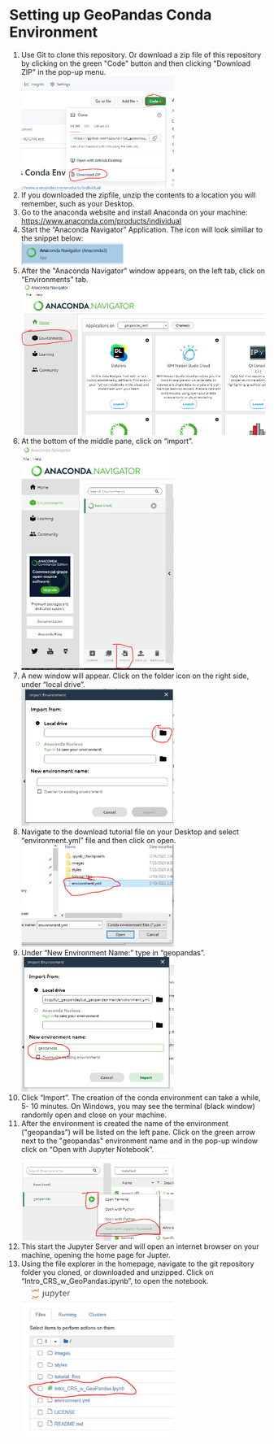 # Setting up GeoPandas Conda Environment

1. Use Git to clone this repository. Or download a zip file of this repository by clicking on the green "Code" button and then clicking "Download ZIP" in the pop-up menu.  
    <img src="images/git_download_zip.PNG" style="width:300px"/>
1. If you downloaded the zipfile, unzip the contents to a location you will remember, such as your Desktop.
1. Go to the anaconda website and install Anaconda on your machine: https://www.anaconda.com/products/individual  
1. Start the “Anaconda Navigator” Application.  The icon will look similiar to the snippet below:  
    <img src="images/anaconda_nav.png" style="width:200px"/>
1. After the "Anaconda Navigator" window appears, on the left tab, click on “Environments” tab.  
    <img src="images/aconda_nav_env_click.png" style="width:500px"/>
1. At the bottom of the middle pane, click on “import”.  
    <img src="images/conda_import_click.png" style="width:300px"/>
1. A new window will appear.  Click on the folder icon on the right side, under “local drive”.   
    <img src="images/conda_local_drive.png" style="width:300px"/>
1. Navigate to the download tutorial file on your Desktop and select “environment.yml” file and then click on open.  
    <img src="images/conda_select_env_file.png" style="width:300px"/>
1. Under “New Environment Name:” type in “geopandas”.  
    <img src="images/conda_name_env.png" style="width:300px"/>
1. Click “Import”.  The creation of the conda environment can take a while, 5- 10 minutes. On Windows, you may see the terminal (black window) randomly open and close on your machine.  
1. After the environment is created the name of the environment ("geopandas") will be listed on the left pane.  Click on the green arrow next to the "geopandas" environment name and in the pop-up window click on “Open with Jupyter Notebook”.  
    <img src="images/conda_start_jupyter.png" style="width:300px"/>
1. This start the Jupyter Server and will open an internet browser on your machine, opening the home page for Jupter.  
1. Using the file explorer in the homepage, navigate to the git repository folder you cloned, or downloaded and unzipped. Click on “Intro_CRS_w_GeoPandas.ipynb”, to open the notebook.  
    <img src="images/conda_click_notebook.PNG" style="width:300px"/>
